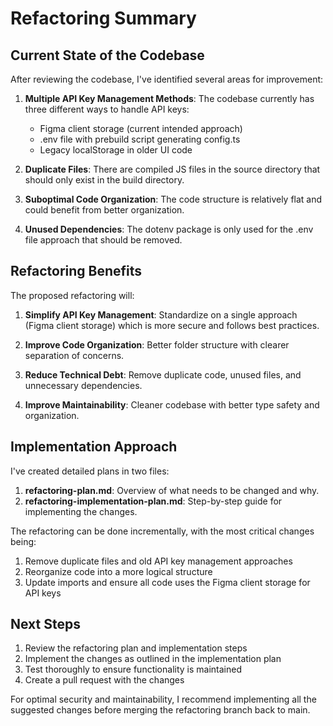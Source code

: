 # Refactoring Summary

## Current State of the Codebase

After reviewing the codebase, I've identified several areas for improvement:

1. **Multiple API Key Management Methods**: The codebase currently has three different ways to handle API keys:
   - Figma client storage (current intended approach)
   - .env file with prebuild script generating config.ts
   - Legacy localStorage in older UI code

2. **Duplicate Files**: There are compiled JS files in the source directory that should only exist in the build directory.

3. **Suboptimal Code Organization**: The code structure is relatively flat and could benefit from better organization.

4. **Unused Dependencies**: The dotenv package is only used for the .env file approach that should be removed.

## Refactoring Benefits

The proposed refactoring will:

1. **Simplify API Key Management**: Standardize on a single approach (Figma client storage) which is more secure and follows best practices.

2. **Improve Code Organization**: Better folder structure with clearer separation of concerns.

3. **Reduce Technical Debt**: Remove duplicate code, unused files, and unnecessary dependencies.

4. **Improve Maintainability**: Cleaner codebase with better type safety and organization.

## Implementation Approach

I've created detailed plans in two files:

1. **refactoring-plan.md**: Overview of what needs to be changed and why.
2. **refactoring-implementation-plan.md**: Step-by-step guide for implementing the changes.

The refactoring can be done incrementally, with the most critical changes being:

1. Remove duplicate files and old API key management approaches
2. Reorganize code into a more logical structure
3. Update imports and ensure all code uses the Figma client storage for API keys

## Next Steps

1. Review the refactoring plan and implementation steps
2. Implement the changes as outlined in the implementation plan
3. Test thoroughly to ensure functionality is maintained
4. Create a pull request with the changes

For optimal security and maintainability, I recommend implementing all the suggested changes before merging the refactoring branch back to main. 